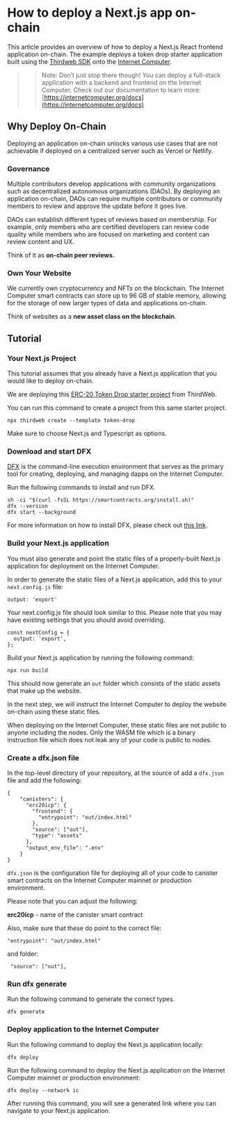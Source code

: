 # How to deploy a Next.js app on-chain

This article provides an overview of how to deploy a Next.js React frontend application on-chain. The example deploys a token drop starter application built using the [Thirdweb SDK](https://thirdweb.com/) onto the [Internet Computer](https://internetcomputer.org/). 

>> Note: Don’t just stop there though! You can deploy a full-stack application with a backend and frontend on the Internet Computer. Check out our documentation to learn more: [https://internetcomputer.org/docs](https://internetcomputer.org/docs)

## Why Deploy On-Chain
Deploying an application on-chain unlocks various use cases that are not achievable if deployed on a centralized server such as Vercel or Netlify.

### Governance
Multiple contributors develop applications with community organizations such as decentralized autonomous organizations (DAOs). By deploying an application on-chain, DAOs can require multiple contributors or community members to review and approve the update before it goes live.

DAOs can establish different types of reviews based on membership. For example, only members who are certified developers can review code quality while members who are focused on marketing and content can review content and UX.

Think of it as **on-chain peer reviews.**

### Own Your Website
We currently own cryptocurrency and NFTs on the blockchain. The Internet Computer smart contracts can store up to 96 GB of stable memory, allowing for the storage of new larger types of data and applications on-chain. 

Think of websites as a **new asset class on the blockchain**. 

## Tutorial 

### Your Next.js Project
This tutorial assumes that you already have a Next.js application that you would like to deploy on-chain.

We are deploying this [ERC-20 Token Drop starter project](https://github.com/thirdweb-example/token-drop) from ThirdWeb.

You can run this command to create a project from this same starter project. 

```
npx thirdweb create --template token-drop
```

Make sure to choose Next.js and Typescript as options. 

### Download and start DFX

[DFX](https://internetcomputer.org/docs/current/references/cli-reference/) is the command-line execution environment that serves as the primary tool for creating, deploying, and managing dapps on the Internet Computer. 

Run the following commands to install and run DFX.

```
sh -ci "$(curl -fsSL https://smartcontracts.org/install.sh)"
dfx --version
dfx start --background
```
For more information on how to install DFX, please check out [this link](https://support.dfinity.org/hc/en-us/articles/10552713577364-How-do-I-install-dfx-).

### Build your Next.js application

You must also generate and point the static files of a properly-built Next.js application for deployment on the Internet Computer.

In order to generate the static files of a Next.js application, add this to your ```next.config.js``` file:

```
output: 'export'
```
Your next.config.js file should look similar to this. Please note that you may have existing settings that you should avoid overriding. 

```
const nextConfig = {
  output: 'export',
};
```
Build your Next.js application by running the following command:

```npx run build```

This should now generate an ```out``` folder which consists of the static assets that make up the website.

In the next step, we will instruct the Internet Computer to deploy the website on-chain using these static files. 

When deploying on the Internet Computer, these static files are not public to anyone including the nodes. Only the WASM file which is a binary instruction file which does not leak any of your code is public to nodes. 

### Create a dfx.json file
In the top-level directory of your repository, at the source of add a ```dfx.json``` file and add the following:

```
{
    "canisters": {
      "erc20icp": {
        "frontend": {
          "entrypoint": "out/index.html"
        },
        "source": ["out"],
        "type": "assets"
      },
      "output_env_file": ".env"
    }
}
```
```dfx.json``` is the configuration file for deploying all of your code to canister smart contracts on the Internet Computer mainnet or production environment.

Please note that you can adjust the following:

**erc20icp** - name of the canister smart contract

Also, make sure that these do point to the correct file:
```
"entrypoint": "out/index.html"
```

and folder:

```
 "source": ["out"],
```

### Run dfx generate

Run the following command to generate the correct types.

```
dfx generate
```

### Deploy application to the Internet Computer


Run the following command to deploy the Next.js application locally:

```
dfx deploy
```

Run the following command to deploy the Next.js application on the Internet Computer mainnet or production environment:

```
dfx deploy --network ic
```

After running this command, you will see a generated link where you can navigate to your Next.js application.
